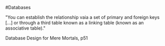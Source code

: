 #Databases 

"You can establish the relationship vaia a set of primary and foreign keys [...] or through a third table known as a linking table (known as an associative table)."

Database Design for Mere Mortals, p51